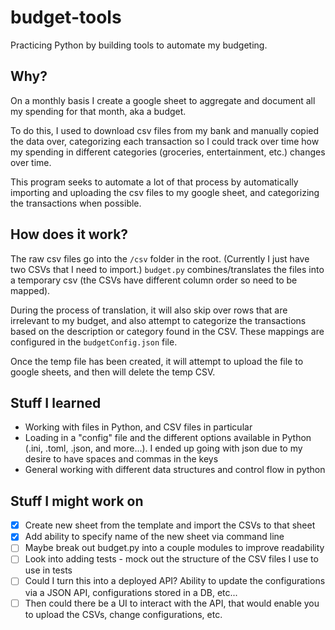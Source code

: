 # budget-tools

Practicing Python by building tools to automate my budgeting.

## Why?

On a monthly basis I create a google sheet to aggregate and document all my spending for that month, aka a budget.

To do this, I used to download csv files from my bank and manually copied the data over, categorizing each transaction so I could track over time how my spending in different categories (groceries, entertainment, etc.) changes over time.

This program seeks to automate a lot of that process by automatically importing and uploading the csv files to my google sheet, and categorizing the transactions when possible.

## How does it work?

The raw csv files go into the `/csv` folder in the root. (Currently I just have two CSVs that I need to import.) `budget.py` combines/translates the files into a temporary csv (the CSVs have different column order so need to be mapped).

During the process of translation, it will also skip over rows that are irrelevant to my budget, and also attempt to categorize the transactions based on the description or category found in the CSV. These mappings are configured in the `budgetConfig.json` file.

Once the temp file has been created, it will attempt to upload the file to google sheets, and then will delete the temp CSV.

## Stuff I learned

- Working with files in Python, and CSV files in particular
- Loading in a "config" file and the different options available in Python (.ini, .toml, .json, and more...). I ended up going with json due to my desire to have spaces and commas in the keys
- General working with different data structures and control flow in python

## Stuff I might work on

- [x] Create new sheet from the template and import the CSVs to that sheet
- [x] Add ability to specify name of the new sheet via command line
- [ ] Maybe break out budget.py into a couple modules to improve readability
- [ ] Look into adding tests - mock out the structure of the CSV files I use to use in tests
- [ ] Could I turn this into a deployed API? Ability to update the configurations via a JSON API, configurations stored in a DB, etc...
- [ ] Then could there be a UI to interact with the API, that would enable you to upload the CSVs, change configurations, etc.
